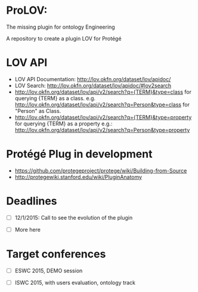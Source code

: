 ProLOV: 
======
The missing plugin for ontology Engineering

A repository to create a plugin LOV for Protégé

LOV API
======
  - LOV API Documentation: http://lov.okfn.org/dataset/lov/apidoc/ 
  - LOV Search: http://lov.okfn.org/dataset/lov/apidoc/#lov2search
  - http://lov.okfn.org/dataset/lov/api/v2/search?q={TERM}&type=class for querying {TERM} as a class.
e.g. http://lov.okfn.org/dataset/lov/api/v2/search?q=Person&type=class for "Person" as Class.
  - http://lov.okfn.org/dataset/lov/api/v2/search?q={TERM}&type=property for querying {TERM} as a property
e.g.: http://lov.okfn.org/dataset/lov/api/v2/search?q=Person&type=property

Protégé Plug in development
===========================
  - https://github.com/protegeproject/protege/wiki/Building-from-Source
  - http://protegewiki.stanford.edu/wiki/PluginAnatomy


Deadlines
========
  - [ ] 12/1/2015: Call to see the evolution of the plugin
  - [ ] More here 
  

Target conferences
=================
  - [ ] ESWC 2015, DEMO session
  - [ ] ISWC 2015, with users evaluation, ontology track
  
